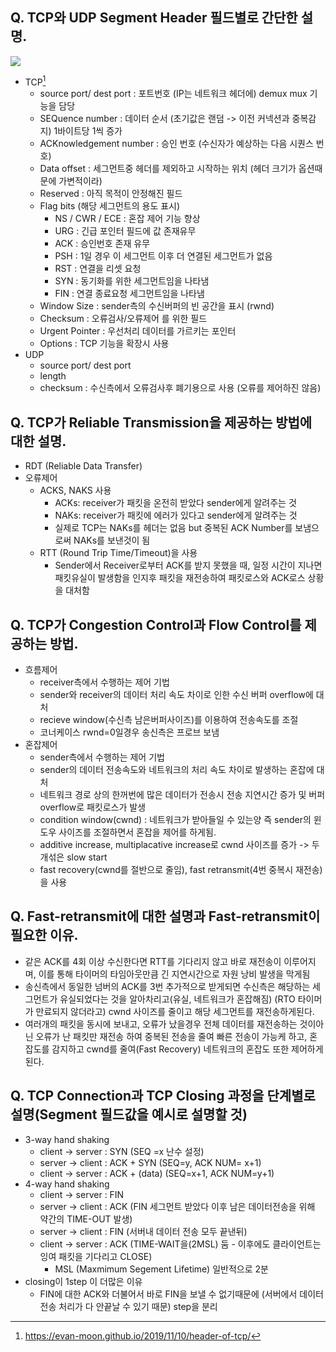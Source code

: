 ## Q. TCP와 UDP Segment Header 필드별로 간단한 설명.
![](https://evan-moon.github.io/static/ac69210c44cd473bcb737665d590b124/21b4d/tcp-header.png)
- TCP[^1] 
	- source port/ dest port : 포트번호 (IP는 네트워크 헤더에) demux mux 기능을 담당
	- SEQuence number : 데이터 순서 (초기값은 랜덤 -> 이전 커넥션과 중복감지) 1바이트당 1씩 증가
	- ACKnowledgement number : 승인 번호 (수신자가 예상하는 다음 시퀀스 번호) 
	- Data offset : 세그먼트중 헤더를 제외하고 시작하는 위치 (헤더 크기가 옵션때문에 가변적이라)
	- Reserved : 아직 목적이 안정해진 필드
	- Flag bits (해당 세그먼트의 용도 표시)
		- NS / CWR / ECE : 혼잡 제어 기능 향상
		- URG : 긴급 포인터 필드에 값 존재유무
		- ACK : 승인번호 존재 유무
		- PSH : 1일 경우 이 세그먼트 이후 더 연결된 세그먼트가 없음
		- RST : 연결을 리셋 요청
		- SYN : 동기화를 위한 세그먼트임을 나타냄
		- FIN : 연결 종료요청 세그먼트임을 나타냄
	- Window Size : sender측의 수신버퍼의 빈 공간을 표시 (rwnd)
	- Checksum : 오류검사/오류제어 를 위한 필드
	- Urgent Pointer : 우선처리 데이터를 가르키는 포인터
	- Options : TCP 기능을 확장시 사용
- UDP
	- source port/ dest port
	- length
	- checksum : 수신측에서 오류검사후 폐기용으로 사용 (오류를 제어하진 않음)

[^1]: https://evan-moon.github.io/2019/11/10/header-of-tcp/

## Q. TCP가 Reliable Transmission을 제공하는 방법에 대한 설명.
- RDT (Reliable Data Transfer)
- 오류제어
	- ACKS, NAKS 사용
		- ACKs: receiver가 패킷을 온전히 받았다 sender에게 알려주는 것
		- NAKs: receiver가 패킷에 에러가 있다고 sender에게 알려주는 것
		- 실제로 TCP는 NAKs를 헤더는 없음 but 중복된 ACK Number를 보냄으로써 NAKs를 보낸것이 됨
	- RTT (Round Trip Time/Timeout)을 사용
		- Sender에서 Receiver로부터 ACK를 받지 못했을 때, 일정 시간이 지나면 패킷유실이 발생함을 인지후 패킷을 재전송하여 패킷로스와 ACK로스 상황을 대처함

## Q. TCP가 Congestion Control과 Flow Control를 제공하는 방법.
- 흐름제어
	- receiver측에서 수행하는 제어 기법
	- sender와 receiver의 데이터 처리 속도 차이로 인한 수신 버퍼 overflow에 대처
	- recieve window(수신측 남은버퍼사이즈)를 이용하여 전송속도를 조절
	- 코너케이스 rwnd=0일경우 송신측은 프로브 보냄
- 혼잡제어
	- sender측에서 수행하는 제어 기법
	- sender의 데이터 전송속도와 네트워크의 처리 속도 차이로 발생하는 혼잡에 대처
	- 네트워크 경로 상의 한꺼번에 많은 데이터가 전송시 전송 지연시간 증가 및 버퍼 overflow로 패킷로스가 발생
	- condition window(cwnd) : 네트워크가 받아들일 수 있는양 즉 sender의 윈도우 사이즈를 조절하면서 혼잡을 제어를 하게됨.
	- additive increase, multiplacative increase로 cwnd 사이즈를 증가 -> 두개섞은 slow start
	- fast recovery(cwnd를 절반으로 줄임), fast retransmit(4번 중복시 재전송)을 사용
## Q. Fast-retransmit에 대한 설명과 Fast-retransmit이 필요한 이유.
- 같은 ACK를 4회 이상 수신한다면 RTT를 기다리지 않고 바로 재전송이 이루어지며, 이를 통해 타이머의 타임아웃만큼 긴 지연시간으로 자원 낭비 발생을 막게됨
- 송신측에서 동일한 넘버의 ACK를 3번 추가적으로 받게되면 수신측은 해당하는 세그먼트가 유실되었다는 것을 알아차리고(유실, 네트워크가 혼잡해짐) (RTO 타이머가 만료되지 않더라고) cwnd 사이즈를 줄이고 해당 세그먼트를 재전송하게된다.
- 여러개의 패킷을 동시에 보내고, 오류가 났을경우 전체 데이터를 재전송하는 것이아닌 오류가 난 패킷만 재전송 하여 중복된 전송을 줄여 빠른 전송이 가능케 하고, 혼잡도를 감지하고 cwnd를 줄여(Fast Recovery) 네트워크의 혼잡도 또한 제어하게 된다.
## Q. TCP Connection과 TCP Closing 과정을 단계별로 설명(Segment 필드값을 예시로 설명할 것)
- 3-way hand shaking
	- client -> server : SYN (SEQ =x 난수 설정)
	- server -> client : ACK + SYN (SEQ=y, ACK NUM= x+1)
	- client -> server : ACK + (data) (SEQ=x+1, ACK NUM=y+1)
- 4-way hand shaking
	- client -> server : FIN
	- server -> client : ACK (FIN 세그먼트 받았다 이후 남은 데이터전송을 위해 약간의 TIME-OUT 발생)
	- server -> client : FIN (서버내 데이터 전송 모두 끝낸뒤)
	- client -> server : ACK (TIME-WAIT을(2MSL) 둠 - 이후에도 클라이언트는 잉여 패킷을 기다리고 CLOSE)
		- MSL (Maxmimum Segement Lifetime) 일반적으로 2분
- closing이 1step 이 더많은 이유
	- FIN에 대한 ACK와 더불어서 바로 FIN을 보낼 수 없기때문에 (서버에서 데이터전송 처리가 다 안끝날 수 있기 때문) step을 분리
